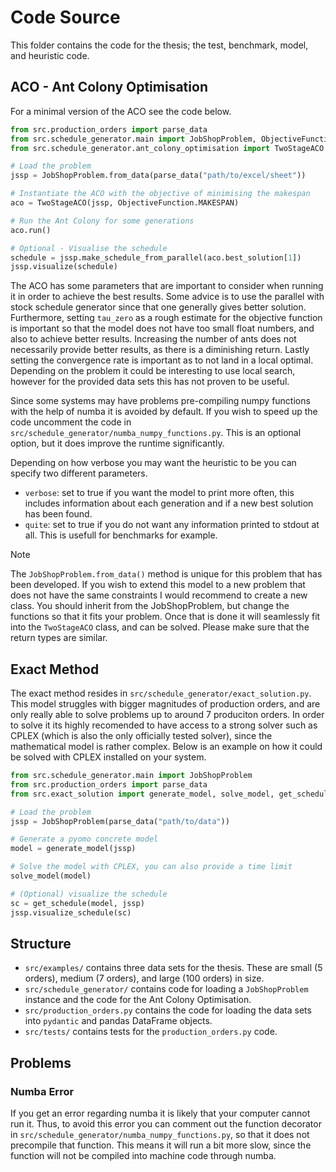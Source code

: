 # Code Source
This folder contains the code for the thesis; the test, benchmark, model, and heuristic code.

## ACO - Ant Colony Optimisation
For a minimal version of the ACO see the code below.
```python
from src.production_orders import parse_data
from src.schedule_generator.main import JobShopProblem, ObjectiveFunction
from src.schedule_generator.ant_colony_optimisation import TwoStageACO

# Load the problem
jssp = JobShopProblem.from_data(parse_data("path/to/excel/sheet"))

# Instantiate the ACO with the objective of minimising the makespan
aco = TwoStageACO(jssp, ObjectiveFunction.MAKESPAN)

# Run the Ant Colony for some generations
aco.run()

# Optional - Visualise the schedule
schedule = jssp.make_schedule_from_parallel(aco.best_solution[1])
jssp.visualize(schedule)
```

The ACO has some parameters that are important to consider when running it in order to achieve the best results. Some advice is to use the parallel with stock schedule generator since that one generally gives better solution. Furthermore, setting `tau_zero` as a rough estimate for the objective function is important so that the model does not have too small float numbers, and also to achieve better results. Increasing the number of ants does not necessarily provide better results, as there is a diminishing return. Lastly setting the convergence rate is important as to not land in a local optimal. Depending on the problem it could be interesting to use local search, however for the provided data sets this has not proven to be useful.

Since some systems may have problems pre-compiling numpy functions with the help of numba it is avoided by default. If you wish to speed up the code uncomment the code in `src/schedule_generator/numba_numpy_functions.py`. This is an optional option, but it does improve the runtime significantly.

Depending on how verbose you may want the heuristic to be you can specify two different parameters.
* `verbose`: set to true if you want the model to print more often, this includes information about each generation and if a new best solution has been found.
* `quite`: set to true if you do not want any information printed to stdout at all. This is usefull for benchmarks for example.

> [!NOTE]
> The `JobShopProblem.from_data()` method is unique for this problem that has been developed. If you wish to extend this model to a new problem that does not have the same constraints I would recommend to create a new class. You should inherit from the JobShopProblem, but change the functions so that it fits your problem. Once that is done it will seamlessly fit into the `TwoStageACO` class, and can be solved. Please make sure that the return types are similar.

## Exact Method
The exact method resides in `src/schedule_generator/exact_solution.py`. This model struggles with bigger magnitudes of production orders, and are only really able to solve problems up to around 7 produciton orders. In order to solve it its highly recomended to have access to a strong solver such as CPLEX (which is also the only officially tested solver), since the mathematical model is rather complex. Below is an example on how it could be solved with CPLEX installed on your system.

```python
from src.schedule_generator.main import JobShopProblem
from src.production_orders import parse_data
from src.exact_solution import generate_model, solve_model, get_schedule

# Load the problem
jssp = JobShopProblem(parse_data("path/to/data"))

# Generate a pyomo concrete model
model = generate_model(jssp)

# Solve the model with CPLEX, you can also provide a time limit
solve_model(model)

# (Optional) visualize the schedule
sc = get_schedule(model, jssp)
jssp.visualize_schedule(sc)
```

## Structure
* `src/examples/` contains three data sets for the thesis. These are small (5 orders), medium (7 orders), and large (100 orders) in size.
* `src/schedule_generator/` contains code for loading a `JobShopProblem` instance and the code for the Ant Colony Optimisation.
* `src/production_orders.py` contains the code for loading the data sets into `pydantic` and pandas DataFrame objects.
* `src/tests/` contains tests for the `production_orders.py` code.

## Problems
### Numba Error
If you get an error regarding numba it is likely that your computer cannot run it. Thus, to avoid this error you can comment out the function decorator in `src/schedule_generator/numba_numpy_functions.py`, so that it does not precompile that function. This means it will run a bit more slow, since the function will not be compiled into machine code through numba.